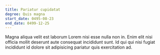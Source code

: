 ```yaml
---
title: Pariatur cupidatat
degree: Quis magna
start_date: 0495-08-23
end_date: 0499-12-25
---
```


Magna aliqua velit est laborum Lorem nisi esse nulla non in. Enim elit nisi officia mollit deserunt aute consequat incididunt sunt. Id qui qui nisi fugiat incididunt id dolore sit adipisicing pariatur quis exercitation ad.
